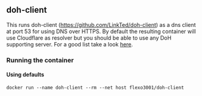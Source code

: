 ## doh-client

This runs doh-client (https://github.com/LinkTed/doh-client) as a dns client at port 53 for using DNS over HTTPS. By default the resulting container will use Cloudflare as resolver but you should be able to use any DoH supporting server. For a good list take a look [here](https://github.com/curl/curl/wiki/DNS-over-HTTPS).

### Running the container
#### Using defaults
```docker run --name doh-client --rm --net host flexo3001/doh-client```
